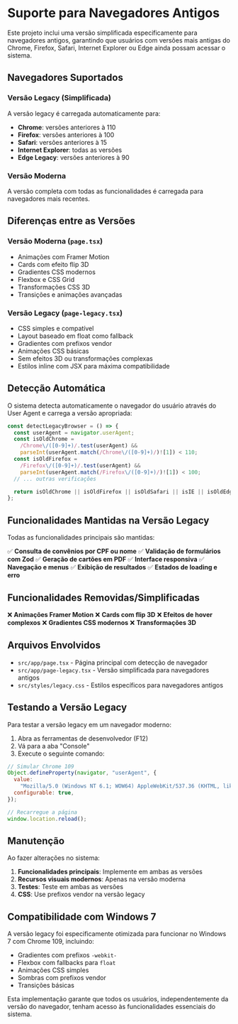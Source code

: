 # Suporte para Navegadores Antigos

Este projeto inclui uma versão simplificada especificamente para navegadores antigos, garantindo que usuários com versões mais antigas do Chrome, Firefox, Safari, Internet Explorer ou Edge ainda possam acessar o sistema.

## Navegadores Suportados

### Versão Legacy (Simplificada)

A versão legacy é carregada automaticamente para:

- **Chrome**: versões anteriores à 110
- **Firefox**: versões anteriores à 100
- **Safari**: versões anteriores à 15
- **Internet Explorer**: todas as versões
- **Edge Legacy**: versões anteriores à 90

### Versão Moderna

A versão completa com todas as funcionalidades é carregada para navegadores mais recentes.

## Diferenças entre as Versões

### Versão Moderna (`page.tsx`)

- Animações com Framer Motion
- Cards com efeito flip 3D
- Gradientes CSS modernos
- Flexbox e CSS Grid
- Transformações CSS 3D
- Transições e animações avançadas

### Versão Legacy (`page-legacy.tsx`)

- CSS simples e compatível
- Layout baseado em float como fallback
- Gradientes com prefixos vendor
- Animações CSS básicas
- Sem efeitos 3D ou transformações complexas
- Estilos inline com JSX para máxima compatibilidade

## Detecção Automática

O sistema detecta automaticamente o navegador do usuário através do User Agent e carrega a versão apropriada:

```typescript
const detectLegacyBrowser = () => {
  const userAgent = navigator.userAgent;
  const isOldChrome =
    /Chrome\/([0-9]+)/.test(userAgent) &&
    parseInt(userAgent.match(/Chrome\/([0-9]+)/)![1]) < 110;
  const isOldFirefox =
    /Firefox\/([0-9]+)/.test(userAgent) &&
    parseInt(userAgent.match(/Firefox\/([0-9]+)/)![1]) < 100;
  // ... outras verificações

  return isOldChrome || isOldFirefox || isOldSafari || isIE || isOldEdge;
};
```

## Funcionalidades Mantidas na Versão Legacy

Todas as funcionalidades principais são mantidas:

✅ **Consulta de convênios por CPF ou nome**
✅ **Validação de formulários com Zod**
✅ **Geração de cartões em PDF**
✅ **Interface responsiva**
✅ **Navegação e menus**
✅ **Exibição de resultados**
✅ **Estados de loading e erro**

## Funcionalidades Removidas/Simplificadas

❌ **Animações Framer Motion**
❌ **Cards com flip 3D**
❌ **Efeitos de hover complexos**
❌ **Gradientes CSS modernos**
❌ **Transformações 3D**

## Arquivos Envolvidos

- `src/app/page.tsx` - Página principal com detecção de navegador
- `src/app/page-legacy.tsx` - Versão simplificada para navegadores antigos
- `src/styles/legacy.css` - Estilos específicos para navegadores antigos

## Testando a Versão Legacy

Para testar a versão legacy em um navegador moderno:

1. Abra as ferramentas de desenvolvedor (F12)
2. Vá para a aba "Console"
3. Execute o seguinte comando:

```javascript
// Simular Chrome 109
Object.defineProperty(navigator, "userAgent", {
  value:
    "Mozilla/5.0 (Windows NT 6.1; WOW64) AppleWebKit/537.36 (KHTML, like Gecko) Chrome/109.0.0.0 Safari/537.36",
  configurable: true,
});

// Recarregue a página
window.location.reload();
```

## Manutenção

Ao fazer alterações no sistema:

1. **Funcionalidades principais**: Implemente em ambas as versões
2. **Recursos visuais modernos**: Apenas na versão moderna
3. **Testes**: Teste em ambas as versões
4. **CSS**: Use prefixos vendor na versão legacy

## Compatibilidade com Windows 7

A versão legacy foi especificamente otimizada para funcionar no Windows 7 com Chrome 109, incluindo:

- Gradientes com prefixos `-webkit-`
- Flexbox com fallbacks para `float`
- Animações CSS simples
- Sombras com prefixos vendor
- Transições básicas

Esta implementação garante que todos os usuários, independentemente da versão do navegador, tenham acesso às funcionalidades essenciais do sistema.


